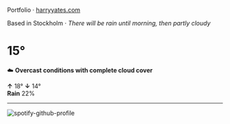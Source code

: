 Portfolio · [harryyates.com](https://harryyates.com)

<!-- WEATHER_START -->
Based in Stockholm · *There will be rain until morning, then partly cloudy*

# 15°
☁️ **Overcast conditions with complete cloud cover**

**↑** 18° **↓** 14°  
**Rain** 22%

---
<!-- WEATHER_END -->

<p align="left">
  <a>
    <img src="https://spotify-github-profile.kittinanx.com/api/view?uid=bigbello&cover_image=true&theme=natemoo-re&show_offline=true&background_color=121212&interchange=false&bar_color=53b14f&bar_color_cover=false" alt="spotify-github-profile">
  </a>
</p>